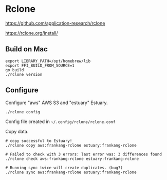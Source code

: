 # Rclone 

https://github.com/application-research/rclone

https://rclone.org/install/

## Build on Mac

```
export LIBRARY_PATH=/opt/homebrew/lib 
export FFI_BUILD_FROM_SOURCE=1
go build
./rclone version
```

## Configure

Configure "aws" AWS S3 and "estuary" Estuary.
```
./rclone config
```

Config file created in ```~/.config/rclone/rclone.conf```


Copy data.

```
# copy successful to Estuary!
./rclone copy aws:frankang-rclone estuary:frankang-rclone

# Failed to check with 3 errors: last error was: 3 differences found
./rclone check aws:frankang-rclone estuary:frankang-rclone

# Running sync twice will create duplicates. (bug?)
./rclone sync aws:frankang-rclone estuary:frankang-rclone

```